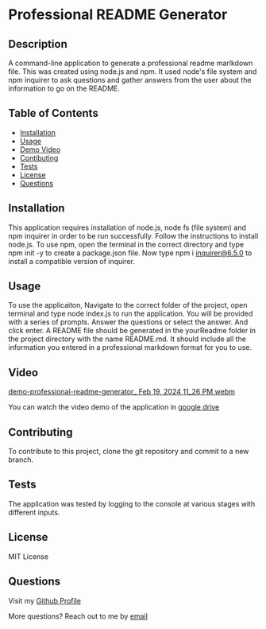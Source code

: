 # Professional README Generator

## Description
    
A command-line application to generate a professional readme marlkdown file. This was created using node.js and npm. It used node's file system and npm inquirer to ask questions and gather answers from the user about the information to go on the README.  

## Table of Contents

- [Installation](#installation)
- [Usage](#usage)
- [Demo Video](#video)
- [Contibuting](#contribution)
- [Tests](#tests)
- [License](#license)
- [Questions](#questions)

## Installation
    
This application requires installation of node.js, node fs (file system) and npm inquirer in order to be run successfully. Follow the instructions to install node.js. To use npm, open the terminal in the correct directory and type npm init -y to create a package.json file. Now type npm i inquirer@6.5.0 to install a compatible version of inquirer.

## Usage

To use the applicaiton, Navigate to the correct folder of the project, open terminal and type node index.js to run the application. You will be provided with a series of prompts. Answer the questions or select the answer. And click enter. A README file should be generated in the yourReadme folder in the project directory with the name README.md. It should include all the information you entered in a professional markdown format for you to use. 

## Video
[demo-professional-readme-generator_ Feb 19, 2024 11_26 PM.webm](https://github.com/ShaliniSunkuru/professional-readme-generator/assets/118174874/68ee6e04-3265-4276-adb7-36608b571ba0)

You can watch the video demo of the application in [google drive](https://drive.google.com/file/d/1Rp6kLk-O35hJJZCpDqGDBNSQBHhq-fI5/view)

## Contributing

To contribute to this project, clone the git repository and commit to a new branch.

## Tests

The application was tested by logging to the console at various stages with different inputs. 

## License

MIT License

## Questions

Visit my [Github Profile](https://github.com/ShaliniSunkuru)

More questions? Reach out to me by [email](mailto:shalini.sunkuru@gmail.com)
